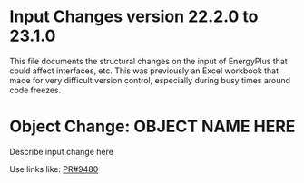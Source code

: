 Input Changes version 22.2.0 to 23.1.0
=============

This file documents the structural changes on the input of EnergyPlus that could affect interfaces, etc.
This was previously an Excel workbook that made for very difficult version control, especially during busy times around code freezes.

# Object Change: OBJECT NAME HERE

Describe input change here

Use links like: [PR#9480](https://github.com/NREL/EnergyPlus/pull/9480/)
